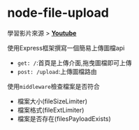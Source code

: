 # node-file-upload

學習影片來源 > [**Youtube**](https://youtu.be/4pmkQjsKJ-U)

使用Express框架撰寫一個簡易上傳圖檔api

- `get: /`:首頁是上傳介面,拖曳圖檔即可上傳
- `post: /upload`:上傳圖檔路由

使用`middleware`檢查檔案是否符合
- 檔案大小(fileSizeLimiter)
- 檔案格式(fileExtLimiter)
- 檔案是否存在(filesPayloadExists)